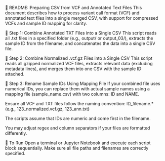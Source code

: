 📘 README: Preparing CSV from VCF and Annotated Text Files
This document describes how to process variant call format (VCF) and annotated text files into a single merged CSV, with support for compressed VCFs and sample ID mapping for clarity.

🧩 Step 1: Combine Annotated TXT Files into a Single CSV
This script reads all .txt files in a specified folder (e.g., output/ or output_03/), extracts the sample ID from the filename, and concatenates the data into a single CSV file.

🧬 Step 2: Combine Normalized .vcf.gz Files into a Single CSV
This script reads all gzipped normalized VCF files, extracts relevant data (excluding metadata lines), and merges them into one CSV with the sample ID attached.

🧾 Step 3: Rename Sample IDs Using Mapping File
If your combined file uses numerical IDs, you can replace them with actual sample names using a mapping file (sample_name.csv) with two columns: ID and NAME.

Ensure all VCF and TXT files follow the naming convention: ID_filename.* (e.g., 123_normalized.vcf.gz, 123_ann.txt)

The scripts assume that IDs are numeric and come first in the filename.

You may adjust regex and column separators if your files are formatted differently.

📍 To Run
Open a terminal or Jupyter Notebook and execute each script block sequentially. Make sure all file paths and filenames are correctly specified.

